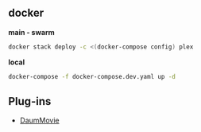 ## docker

**main - swarm**

```sh
docker stack deploy -c <(docker-compose config) plex
```

**local**

```sh
docker-compose -f docker-compose.dev.yaml up -d
```


## Plug-ins

- [DaumMovie](https://github.com/axfree/DaumMovie.bundle)
